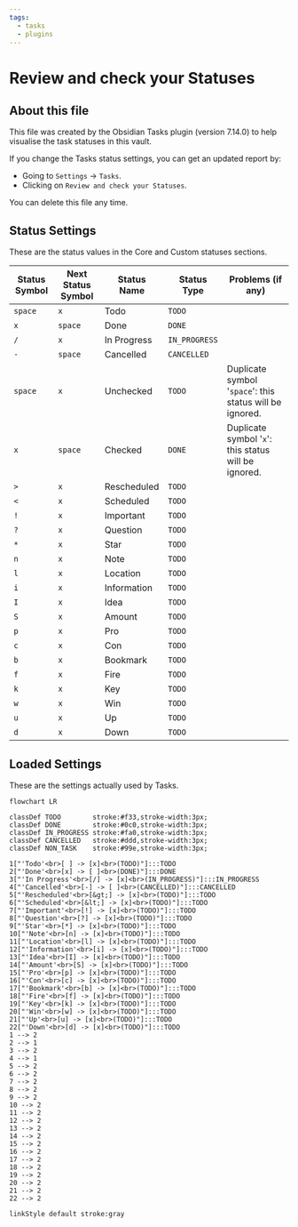 ```yaml
---
tags:
  - tasks
  - plugins
---
```

# Review and check your Statuses

## About this file

This file was created by the Obsidian Tasks plugin (version 7.14.0) to help visualise the task statuses in this vault.

If you change the Tasks status settings, you can get an updated report by:

- Going to `Settings` -> `Tasks`.
- Clicking on `Review and check your Statuses`.

You can delete this file any time.

## Status Settings

<!--
Switch to Live Preview or Reading Mode to see the table.
If there are any Markdown formatting characters in status names, such as '*' or '_',
Obsidian may only render the table correctly in Reading Mode.
-->

These are the status values in the Core and Custom statuses sections.

| Status Symbol | Next Status Symbol | Status Name | Status Type | Problems (if any) |
| ----- | ----- | ----- | ----- | ----- |
| `space` | `x` | Todo | `TODO` |  |
| `x` | `space` | Done | `DONE` |  |
| `/` | `x` | In Progress | `IN_PROGRESS` |  |
| `-` | `space` | Cancelled | `CANCELLED` |  |
| `space` | `x` | Unchecked | `TODO` | Duplicate symbol '`space`': this status will be ignored. |
| `x` | `space` | Checked | `DONE` | Duplicate symbol '`x`': this status will be ignored. |
| `>` | `x` | Rescheduled | `TODO` |  |
| `<` | `x` | Scheduled | `TODO` |  |
| `!` | `x` | Important | `TODO` |  |
| `?` | `x` | Question | `TODO` |  |
| `*` | `x` | Star | `TODO` |  |
| `n` | `x` | Note | `TODO` |  |
| `l` | `x` | Location | `TODO` |  |
| `i` | `x` | Information | `TODO` |  |
| `I` | `x` | Idea | `TODO` |  |
| `S` | `x` | Amount | `TODO` |  |
| `p` | `x` | Pro | `TODO` |  |
| `c` | `x` | Con | `TODO` |  |
| `b` | `x` | Bookmark | `TODO` |  |
| `f` | `x` | Fire | `TODO` |  |
| `k` | `x` | Key | `TODO` |  |
| `w` | `x` | Win | `TODO` |  |
| `u` | `x` | Up | `TODO` |  |
| `d` | `x` | Down | `TODO` |  |

## Loaded Settings

<!-- Switch to Live Preview or Reading Mode to see the diagram. -->

These are the settings actually used by Tasks.

```mermaid
flowchart LR

classDef TODO        stroke:#f33,stroke-width:3px;
classDef DONE        stroke:#0c0,stroke-width:3px;
classDef IN_PROGRESS stroke:#fa0,stroke-width:3px;
classDef CANCELLED   stroke:#ddd,stroke-width:3px;
classDef NON_TASK    stroke:#99e,stroke-width:3px;

1["'Todo'<br>[ ] -> [x]<br>(TODO)"]:::TODO
2["'Done'<br>[x] -> [ ]<br>(DONE)"]:::DONE
3["'In Progress'<br>[/] -> [x]<br>(IN_PROGRESS)"]:::IN_PROGRESS
4["'Cancelled'<br>[-] -> [ ]<br>(CANCELLED)"]:::CANCELLED
5["'Rescheduled'<br>[&gt;] -> [x]<br>(TODO)"]:::TODO
6["'Scheduled'<br>[&lt;] -> [x]<br>(TODO)"]:::TODO
7["'Important'<br>[!] -> [x]<br>(TODO)"]:::TODO
8["'Question'<br>[?] -> [x]<br>(TODO)"]:::TODO
9["'Star'<br>[*] -> [x]<br>(TODO)"]:::TODO
10["'Note'<br>[n] -> [x]<br>(TODO)"]:::TODO
11["'Location'<br>[l] -> [x]<br>(TODO)"]:::TODO
12["'Information'<br>[i] -> [x]<br>(TODO)"]:::TODO
13["'Idea'<br>[I] -> [x]<br>(TODO)"]:::TODO
14["'Amount'<br>[S] -> [x]<br>(TODO)"]:::TODO
15["'Pro'<br>[p] -> [x]<br>(TODO)"]:::TODO
16["'Con'<br>[c] -> [x]<br>(TODO)"]:::TODO
17["'Bookmark'<br>[b] -> [x]<br>(TODO)"]:::TODO
18["'Fire'<br>[f] -> [x]<br>(TODO)"]:::TODO
19["'Key'<br>[k] -> [x]<br>(TODO)"]:::TODO
20["'Win'<br>[w] -> [x]<br>(TODO)"]:::TODO
21["'Up'<br>[u] -> [x]<br>(TODO)"]:::TODO
22["'Down'<br>[d] -> [x]<br>(TODO)"]:::TODO
1 --> 2
2 --> 1
3 --> 2
4 --> 1
5 --> 2
6 --> 2
7 --> 2
8 --> 2
9 --> 2
10 --> 2
11 --> 2
12 --> 2
13 --> 2
14 --> 2
15 --> 2
16 --> 2
17 --> 2
18 --> 2
19 --> 2
20 --> 2
21 --> 2
22 --> 2

linkStyle default stroke:gray
```
